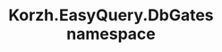 ---
title: Korzh.EasyQuery.DbGates namespace
slug: api-reference/korzh-easyquery-sqlservergate/korzh-easyquery-dbgates-namespace/__section
---